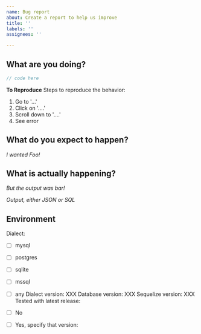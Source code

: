 ```yaml
---
name: Bug report
about: Create a report to help us improve
title: ''
labels: ''
assignees: ''

---
```


<!--
Please note this is an issue tracker, not a support forum.
For general questions, please use StackOverflow or Slack.
-->

## What are you doing?
<!-- Post a minimal, self-contained code sample that reproduces the issue, including models and associations -->

```js
// code here
```
**To Reproduce**
Steps to reproduce the behavior:
1. Go to '...'
2. Click on '....'
3. Scroll down to '....'
4. See error

## What do you expect to happen?
_I wanted Foo!_

## What is actually happening?
_But the output was bar!_

_Output, either JSON or SQL_

## Environment
Dialect:
- [ ] mysql
- [ ] postgres
- [ ] sqlite
- [ ] mssql
- [ ] any
Dialect version: XXX
Database version: XXX
Sequelize version: XXX
Tested with latest release:
- [ ] No
- [ ] Yes, specify that version: 


<!-- **Note :** _Your issue may be ignored OR closed by maintainers if it's not tested against latest version OR does not follow issue template._ -->
